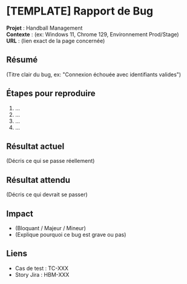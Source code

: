# [TEMPLATE] Rapport de Bug

**Projet** : Handball Management  
**Contexte** : (ex: Windows 11, Chrome 129, Environnement Prod/Stage)  
**URL** : (lien exact de la page concernée)

## Résumé
(Titre clair du bug, ex: "Connexion échouée avec identifiants valides")

## Étapes pour reproduire
1. ...
2. ...
3. ...
4. ...

## Résultat actuel
(Décris ce qui se passe réellement)

## Résultat attendu
(Décris ce qui devrait se passer)

## Impact
- (Bloquant / Majeur / Mineur)  
- (Explique pourquoi ce bug est grave ou pas)

## Liens
- Cas de test : TC-XXX  
- Story Jira : HBM-XXX
